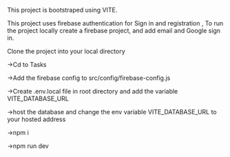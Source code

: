 This project is bootstraped using VITE.  


This project uses firebase authentication for Sign in and registration , To run the project locally create a firebase project, and add email and Google sign in.   


Clone the project into your local directory   

->Cd to Tasks  

->Add the firebase config to src/config/firebase-config.js  

->Create .env.local file in root directory and add the variable VITE_DATABASE_URL   

->host the database and change the env variable VITE_DATABASE_URL to your hosted address  

->npm i   

->npm run dev
